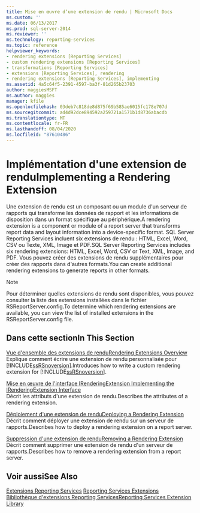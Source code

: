 ```yaml
---
title: Mise en œuvre d’une extension de rendu | Microsoft Docs
ms.custom: ''
ms.date: 06/13/2017
ms.prod: sql-server-2014
ms.reviewer: ''
ms.technology: reporting-services
ms.topic: reference
helpviewer_keywords:
- rendering extensions [Reporting Services]
- custom rendering extensions [Reporting Services]
- transformations [Reporting Services]
- extensions [Reporting Services], rendering
- rendering extensions [Reporting Services], implementing
ms.assetid: 4a5c64f5-2391-4597-ba3f-81d265b23703
author: maggiesMSFT
ms.author: maggies
manager: kfile
ms.openlocfilehash: 03deb7c818de8d875f69b585ae6015fc178e707d
ms.sourcegitcommit: ad4d92dce894592a259721a1571b1d8736abacdb
ms.translationtype: MT
ms.contentlocale: fr-FR
ms.lasthandoff: 08/04/2020
ms.locfileid: "87610486"
---
```

# <a name="implementing-a-rendering-extension"></a><span data-ttu-id="d639f-102">Implémentation d'une extension de rendu</span><span class="sxs-lookup"><span data-stu-id="d639f-102">Implementing a Rendering Extension</span></span>
  <span data-ttu-id="d639f-103">Une extension de rendu est un composant ou un module d'un serveur de rapports qui transforme les données de rapport et les informations de disposition dans un format spécifique au périphérique.</span><span class="sxs-lookup"><span data-stu-id="d639f-103">A rendering extension is a component or module of a report server that transforms report data and layout information into a device-specific format.</span></span> <span data-ttu-id="d639f-104">SQL Server Reporting Services incluent six extensions de rendu : HTML, Excel, Word, CSV ou Texte, XML, Image et PDF.</span><span class="sxs-lookup"><span data-stu-id="d639f-104">SQL Server Reporting Services includes six rendering extensions: HTML, Excel, Word, CSV or Text, XML, Image, and PDF.</span></span> <span data-ttu-id="d639f-105">Vous pouvez créer des extensions de rendu supplémentaires pour créer des rapports dans d'autres formats.</span><span class="sxs-lookup"><span data-stu-id="d639f-105">You can create additional rendering extensions to generate reports in other formats.</span></span>  
  
> [!NOTE]  
>  <span data-ttu-id="d639f-106">Pour déterminer quelles extensions de rendu sont disponibles, vous pouvez consulter la liste des extensions installées dans le fichier RSReportServer.config.</span><span class="sxs-lookup"><span data-stu-id="d639f-106">To determine which rendering extensions are available, you can view the list of installed extensions in the RSReportServer.config file.</span></span>  
  
## <a name="in-this-section"></a><span data-ttu-id="d639f-107">Dans cette section</span><span class="sxs-lookup"><span data-stu-id="d639f-107">In This Section</span></span>  
 [<span data-ttu-id="d639f-108">Vue d'ensemble des extensions de rendu</span><span class="sxs-lookup"><span data-stu-id="d639f-108">Rendering Extensions Overview</span></span>](rendering-extensions-overview.md)  
 <span data-ttu-id="d639f-109">Explique comment écrire une extension de rendu personnalisée pour [!INCLUDE[ssRSnoversion](../../../includes/ssrsnoversion-md.md)].</span><span class="sxs-lookup"><span data-stu-id="d639f-109">Introduces how to write a custom rendering extension for [!INCLUDE[ssRSnoversion](../../../includes/ssrsnoversion-md.md)].</span></span>  
  
 [<span data-ttu-id="d639f-110">Mise en œuvre de l'interface IRenderingExtension </span><span class="sxs-lookup"><span data-stu-id="d639f-110">Implementing the IRenderingExtension Interface</span></span>](implementing-the-irenderingextension-interface.md)  
 <span data-ttu-id="d639f-111">Décrit les attributs d'une extension de rendu.</span><span class="sxs-lookup"><span data-stu-id="d639f-111">Describes the attributes of a rendering extension.</span></span>  
  
 [<span data-ttu-id="d639f-112">Déploiement d'une extension de rendu</span><span class="sxs-lookup"><span data-stu-id="d639f-112">Deploying a Rendering Extension</span></span>](deploying-a-rendering-extension.md)  
 <span data-ttu-id="d639f-113">Décrit comment déployer une extension de rendu sur un serveur de rapports.</span><span class="sxs-lookup"><span data-stu-id="d639f-113">Describes how to deploy a rendering extension on a report server.</span></span>  
  
 [<span data-ttu-id="d639f-114">Suppression d'une extension de rendu</span><span class="sxs-lookup"><span data-stu-id="d639f-114">Removing a Rendering Extension</span></span>](removing-a-rendering-extension.md)  
 <span data-ttu-id="d639f-115">Décrit comment supprimer une extension de rendu d'un serveur de rapports.</span><span class="sxs-lookup"><span data-stu-id="d639f-115">Describes how to remove a rendering extension from a report server.</span></span>  
  
## <a name="see-also"></a><span data-ttu-id="d639f-116">Voir aussi</span><span class="sxs-lookup"><span data-stu-id="d639f-116">See Also</span></span>  
 <span data-ttu-id="d639f-117">[Extensions Reporting Services](../reporting-services-extensions.md) </span><span class="sxs-lookup"><span data-stu-id="d639f-117">[Reporting Services Extensions](../reporting-services-extensions.md) </span></span>  
 [<span data-ttu-id="d639f-118">Bibliothèque d'extensions Reporting Services</span><span class="sxs-lookup"><span data-stu-id="d639f-118">Reporting Services Extension Library</span></span>](../reporting-services-extension-library.md)  
  
  
